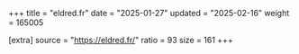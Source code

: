 +++
title = "eldred.fr"
date = "2025-01-27"
updated = "2025-02-16"
weight = 165005

[extra]
source = "https://eldred.fr/"
ratio = 93
size = 161
+++
